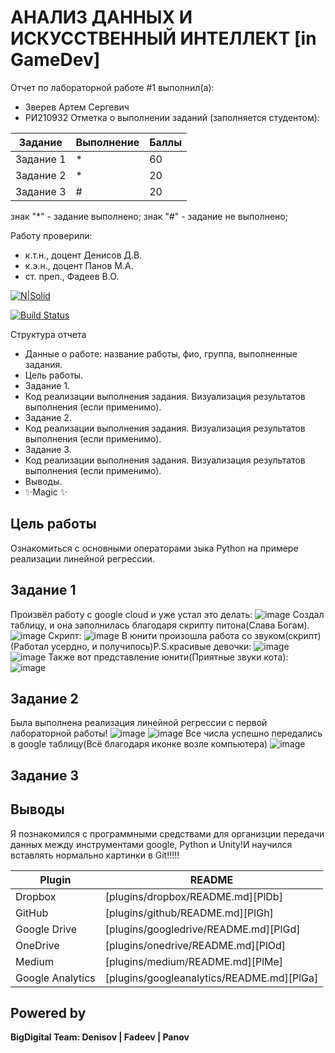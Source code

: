 # АНАЛИЗ ДАННЫХ И ИСКУССТВЕННЫЙ ИНТЕЛЛЕКТ [in GameDev]
Отчет по лабораторной работе #1 выполнил(а):
- Зверев Артем Сергевич
- РИ210932
Отметка о выполнении заданий (заполняется студентом):

| Задание | Выполнение | Баллы |
| ------ | ------ | ------ |
| Задание 1 | * | 60 |
| Задание 2 | * | 20 |
| Задание 3 | # | 20 |

знак "*" - задание выполнено; знак "#" - задание не выполнено;

Работу проверили:
- к.т.н., доцент Денисов Д.В.
- к.э.н., доцент Панов М.А.
- ст. преп., Фадеев В.О.

[![N|Solid](https://cldup.com/dTxpPi9lDf.thumb.png)](https://nodesource.com/products/nsolid)

[![Build Status](https://travis-ci.org/joemccann/dillinger.svg?branch=master)](https://travis-ci.org/joemccann/dillinger)

Структура отчета

- Данные о работе: название работы, фио, группа, выполненные задания.
- Цель работы.
- Задание 1.
- Код реализации выполнения задания. Визуализация результатов выполнения (если применимо).
- Задание 2.
- Код реализации выполнения задания. Визуализация результатов выполнения (если применимо).
- Задание 3.
- Код реализации выполнения задания. Визуализация результатов выполнения (если применимо).
- Выводы.
- ✨Magic ✨

## Цель работы
Ознакомиться с основными операторами зыка Python на примере реализации линейной регрессии.

## Задание 1
Произвёл работу с google cloud и уже устал это делать:
![image](https://user-images.githubusercontent.com/101055411/195158602-de76be63-ef38-4b7c-87b8-bcd38085a77c.png)
Создал таблицу, и она заполнилась благодаря скрипту питона(Слава Богам).
![image](https://user-images.githubusercontent.com/101055411/195158997-1a86fe25-d139-425f-8441-62df66efd641.png)
Скрипт:
![image](https://user-images.githubusercontent.com/101055411/195159056-4bcd6183-cb86-49ad-bb3a-11d71a9a8f21.png)
В юнити произошла работа со звуком(скрипт)(Работал усердно, и получилось)P.S.красивые девочки:
![image](https://user-images.githubusercontent.com/101055411/195160283-e9cb73e8-32c4-4e85-9dd3-5925cedc7c4d.png)
![image](https://user-images.githubusercontent.com/101055411/195160358-1b4239b5-30bf-429e-ba09-e96c649442c0.png)
Также вот представление юнити(Приятные звуки кота):
![image](https://user-images.githubusercontent.com/101055411/195159524-c8bd4d71-d712-48e7-a49d-90e005e7dc9c.png)



## Задание 2
Была выполнена реализация линейной регрессии с первой лабораторной работы!
![image](https://user-images.githubusercontent.com/101055411/195165323-b978a9f7-b0dc-44b9-9990-9254349e6ba5.png)
![image](https://user-images.githubusercontent.com/101055411/195165371-d01855d6-aa0a-4d12-b0ce-ff9ad0a5f2ee.png)
Все числа успешно передались в google таблицу(Всё благодаря иконке возле компьютера)
![image](https://user-images.githubusercontent.com/101055411/195165443-f3919872-00f2-423e-8f48-3a7ae86c5a47.png)



## Задание 3



## Выводы 
Я познакомился с программными средствами для организции
передачи данных между инструментами google, Python и Unity!И научился вставлять нормально картинки в Git!!!!!


| Plugin | README |
| ------ | ------ |
| Dropbox | [plugins/dropbox/README.md][PlDb] |
| GitHub | [plugins/github/README.md][PlGh] |
| Google Drive | [plugins/googledrive/README.md][PlGd] |
| OneDrive | [plugins/onedrive/README.md][PlOd] |
| Medium | [plugins/medium/README.md][PlMe] |
| Google Analytics | [plugins/googleanalytics/README.md][PlGa] |

## Powered by

**BigDigital Team: Denisov | Fadeev | Panov**
